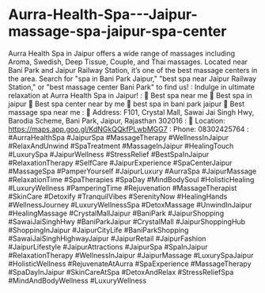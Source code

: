 # Aurra-Health-Spa---Jaipur-massage-spa-jaipur-spa-center
Aurra Health Spa in Jaipur offers a wide range of massages including Aroma, Swedish, Deep Tissue, Couple, and Thai massages. Located near Bani Park and Jaipur Railway Station, it’s one of the best massage centers in the area. Search for "spa in Bani Park Jaipur," "best spa near Jaipur Railway Station," or "best massage center Bani Park" to find us!
:
Indulge in ultimate relaxation at Aurra Health Spa in Jaipur! 
:
🌟 Best spa near me
🌟 Best spa in jaipur
🌟 Best spa center near by me
🌟 best spa in bani park jaipur
🌟 Best massage spa near me
:
📌 Address: F101, Crystal Mall, Sawai Jai Singh Hwy, Barodia Scheme, Bani Park, Jaipur, Rajasthan 302016
:
📌 Location: https://maps.app.goo.gl/KdNGkQQkfPLwbMGG7
:
Phone: 08302425764
:
#AurraHealthSpa #JaipurSpa #MassageTherapy #WellnessInJaipur #RelaxAndUnwind #SpaTreatment #MassageInJaipur #HealingTouch #LuxurySpa #JaipurWellness #StressRelief #BestSpaInJaipur #RelaxationTherapy #SelfCare #JaipurExperience #SpaCenterJaipur #MassageSpa #PamperYourself #JaipurLuxury #AurraSpa #JaipurMassage #RelaxationTime #SpaTherapies #SpaDay #MindBodySoul #HolisticHealing #LuxuryWellness #PamperingTime #Rejuvenation #MassageTherapist #SkinCare #Detoxify #TranquilVibes #SerenityNow #HealingHands #WellnessJourney #LuxuryWellnessSpa #DetoxMassage #UnwindInJaipur #HealingMassage #CrystalMallJaipur #BaniPark #JaipurShopping #SawaiJaiSinghHwy #BaniParkJaipur #CrystalMall #JaipurShoppingHub #ShoppingInJaipur #JaipurCityLife #BaniParkShopping #SawaiJaiSinghHighwayJaipur #JaipurRetail #JaipurFashion #JaipurLifestyle #JaipurAttractions #JaipurSpa #SpaInJaipur #RelaxationTherapy #WellnessInJaipur #JaipurMassage #LuxurySpaJaipur #HolisticWellness #RejuvenateAtAurra #SpaExperience #MassageTherapy #SpaDayInJaipur #SkinCareAtSpa #DetoxAndRelax #StressReliefSpa #MindAndBodyWellness #LuxuryWellness
